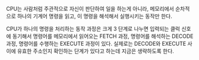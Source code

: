 CPU는 사람처럼 주관적으로 자신이 판단하여 일을 하는게 아니라, 메모리에서 순차적으로 하나의 기계어 명령을 읽고, 이 명령을 해석해서 실행시키는 동작만 한다.

CPU가 하나의 명령을 처리하는 동작 과정은 크게 3 단계로 나누면 입력되는 클럭 신호에 동기해서 명령어를 메모리에서 읽어오는 FETCH 과정, 명령어를 해석하는 DECODE 과정, 명령어를 수행하는 EXECUTE 과정이 있다. 실제로는 DECODE와 EXECUTE 사이에 유효한 주소인지 확인하는 단계가 있다고 하는데 지금은 생략하도록 한다.